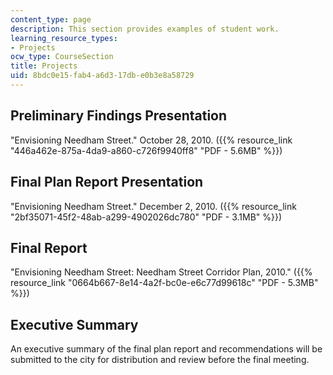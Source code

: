 ```yaml
---
content_type: page
description: This section provides examples of student work.
learning_resource_types:
- Projects
ocw_type: CourseSection
title: Projects
uid: 8bdc0e15-fab4-a6d3-17db-e0b3e8a58729
---
```


Preliminary Findings Presentation
---------------------------------

"Envisioning Needham Street." October 28, 2010. ({{% resource_link "446a462e-875a-4da9-a860-c726f9940ff8" "PDF - 5.6MB" %}})

Final Plan Report Presentation
------------------------------

"Envisioning Needham Street." December 2, 2010. ({{% resource_link "2bf35071-45f2-48ab-a299-4902026dc780" "PDF - 3.1MB" %}})

Final Report
------------

"Envisioning Needham Street: Needham Street Corridor Plan, 2010." ({{% resource_link "0664b667-8e14-4a2f-bc0e-e6c77d99618c" "PDF - 5.3MB" %}})

Executive Summary
-----------------

An executive summary of the final plan report and recommendations will be submitted to the city for distribution and review before the final meeting.